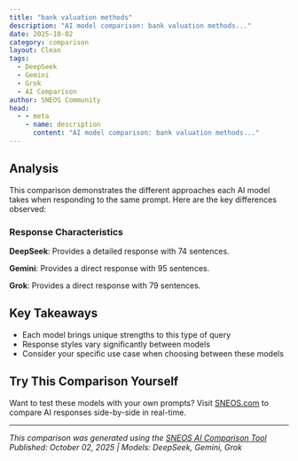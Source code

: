 ```yaml
---
title: "bank valuation methods"
description: "AI model comparison: bank valuation methods..."
date: 2025-10-02
category: comparison
layout: Clean
tags:
  - DeepSeek
  - Gemini
  - Grok
  - AI Comparison
author: SNEOS Community
head:
  - - meta
    - name: description
      content: "AI model comparison: bank valuation methods..."
---
```


<ChatComparison
  title="bank valuation methods"
  prompt="bank valuation methods"
  :responses='{"DeepSeek": "Of course. Here is a comprehensive guide to bank valuation methods, explaining why they are unique and detailing the most common approaches used by analysts and investors.\n\n### Why Bank Valuation is Different\n\nBanks are fundamentally different from industrial or service companies, which necessitates specialized valuation techniques. Key differences include:\n\n* **Capital Structure is the Business:** A bank\u0027s primary assets (loans) are created by its liabilities (deposits). This makes standard leverage ratios misleading.\n* **Regulatory Capital:** Banks are required to hold a certain amount of high-quality capital (Equity) against their risk-weighted assets (RWA). This regulatory capital requirement is a primary constraint on growth and profitability.\n* **Financial Assets \u0026 Liabilities:** Most of a bank\u0027s balance sheet consists of financial instruments measured at fair value or amortized cost, making \u0022book value\u0022 a much more relevant metric than for a manufacturing firm.\n* **Interest Rate Sensitivity:** A bank\u0027s core profitability (Net Interest Income) is highly sensitive to changes in interest rates.\n* **Provisions for Losses:** Loan loss provisions are a major, highly variable expense that directly impacts earnings.\n\nBecause of these unique characteristics, **asset-based approaches** (like calculating liquidation value) and standard **P/E multiples** are often less reliable on their own.\n\n---\n\n### Core Bank Valuation Methods\n\nBank valuation typically uses a combination of the following methods, which can be grouped into three categories.\n\n#### 1. Relative Valuation (Multiples Approach)\n\nThis is the most common and quickest method, comparing the bank to its peers.\n\n**a) Price-to-Book (P/B) Ratio**\n* **What it is:** Share Price / Book Value Per Share (BVPS).\n* **Why it\u0027s key:** Since a bank\u0027s assets and liabilities are mostly financial, book value (or tangible book value) is a strong proxy for its net asset value. A P/B above 1.0 suggests the market believes the bank can generate a return on its equity above its cost of equity.\n* **Considerations:** Always look at **Tangible P/B** (Price / Tangible Book Value Per Share), which excludes goodwill and other intangibles, giving a cleaner view of the capital base.\n\n**b) Price-to-Earnings (P/E) Ratio**\n* **What it is:** Share Price / Earnings Per Share (EPS).\n* **Why it\u0027s used:** It provides a view of how the market values the bank\u0027s earnings power.\n* **Limitations:** Bank earnings are highly volatile due to loan loss provisions and trading income. It\u0027s less reliable than P/B for cross-bank comparisons if their risk profiles differ.\n\n**c) Dividend Yield**\n* **What it is:** Annual Dividends Per Share / Share Price.\n* **Why it\u0027s used:** Mature, stable banks are often valued for their consistent dividend payments. The yield is compared to government bond yields and other income stocks.\n\n#### 2. Absolute Valuation (Intrinsic Value Approach)\n\nThese methods aim to determine the fundamental, intrinsic value of the bank based on its future cash flows or profits.\n\n**a) Dividend Discount Model (DDM)**\nThis is the most widely used absolute valuation method for banks.\n* **Concept:** The value of a bank is the present value of all its future dividends.\n* **Why it fits:** Banks have stable, predictable payout ratios, making future dividends easier to forecast than free cash flow.\n* **The Model:** Often a multi-stage DDM (e.g., a high-growth stage followed by a stable-growth stage).\n * **Value = [DPS\u2081 / (r - g)]** (for Gordon Growth Model)\n * Where: **DPS\u2081** = Expected Dividends Per Share next year, **r** = Cost of Equity, **g** = Perpetual Dividend Growth Rate.\n\n**b) Residual Income Model (RIM) / Economic Value Model**\nThis is a powerful and theoretically sound method for banks.\n* **Concept:** The value of a bank is its current book value plus the present value of all future \u0022residual income\u0022 (or economic profit).\n* **Residual Income = Net Income - (Equity Charge)**\n* **Equity Charge = Cost of Equity \u00D7 Beginning Book Value of Equity**\n* **Why it fits:** It directly incorporates the two key drivers of bank value: **Book Value** (the capital base) and **Return on Equity (ROE)** (the profitability on that capital). A bank only creates value if its ROE exceeds its cost of equity.\n\n**c) Discounted Cash Flow (DCF) to Equity**\nWhile traditional Free Cash Flow (FCF) is tricky for banks, a DCF to Equity can be used.\n* **Concept:** Discount the future cash flows available to equity shareholders (after all expenses, debts, and reinvestment) at the cost of equity.\n* **Challenge:** Defining \u0022reinvestment\u0022 for a bank is complex, as it\u0027s often the growth in the loan book (net of deposits), not CapEx.\n\n#### 3. Asset-Based Valuation (Net Asset Value - NAV)\n\nThis method attempts to value the bank\u0027s assets and liabilities at their true economic or market value.\n* **Concept:** Calculate the fair value of loans, securities, and other assets, subtract the fair value of liabilities (like deposits). The difference is the net asset value available to equity shareholders.\n* **Challenge:** It is incredibly complex and data-intensive, as it requires fair-value adjustments for thousands of individual loans and deposits. It is often used as a sense-check rather than a primary method.\n\n---\n\n### A Practical Valuation Framework: The \u0022Holy Trinity\u0022\n\nIn practice, analysts triangulate a bank\u0027s value by focusing on the interplay of three key metrics:\n\n1. **Return on Equity (ROE):** The bank\u0027s profitability. \u0060ROE = Net Income / Shareholders\u0027 Equity\u0060.\n2. **Cost of Equity (COE):** The minimum return required by investors.\n3. **Growth (g):** The sustainable growth rate of the bank\u0027s earnings or dividends, which is driven by \u0060g = ROE \u00D7 Retention Ratio\u0060.\n\nThe relationship between these three determines the bank\u0027s justified P/B ratio:\n\n* **If ROE \u003E COE:** The bank is creating value. Its justified P/B ratio should be **greater than 1.0**.\n* **If ROE = COE:** The bank is breaking even. Its justified P/B ratio should be **around 1.0**.\n* **If ROE \u003C COE:** The bank is destroying value. Its justified P/B ratio should be **less than 1.0**.\n\n### Summary Table of Key Methods\n\n| Method | Formula / Concept | Key Strength | Key Weakness |\n| :--- | :--- | :--- | :--- |\n| **Price-to-Book (P/B)** | Price / Book Value per Share | Simple, reflects capital base | Doesn\u0027t account for profitability |\n| **Dividend Discount Model (DDM)** | PV of Future Dividends | Ideal for stable, dividend-paying banks | Unsuitable for banks that don\u0027t pay dividends |\n| **Residual Income Model (RIM)** | Book Value \u002B PV of Future Residual Income | Theoretically sound, links ROE \u0026 COE | Relies on accurate forecasts of ROE |\n| **Discounted Cash Flow (DCF)** | PV of Future Free Cash Flow | Intrinsic value based on cash generation | Difficult to define FCF for a bank |\n\n### Conclusion\n\nTo value a bank effectively, you should **never rely on a single method**. A robust analysis involves:\n\n1. **Starting with Multiples:** Use P/B and P/E to compare the bank against a carefully selected peer group.\n2. **Performing an Intrinsic Valuation:** Use a **DDM** or a **Residual Income Model** to estimate a fundamental value based on your forecasts for ROE, growth, and risk.\n3. **Triangulating the Results:** Compare the outputs from the different methods. If the DDM suggests a value 30% above the current price and the bank is trading at a discount to its peer group P/B, it may be an attractive investment.\n4. **Considering the Macro:** Always factor in the interest rate environment, regulatory changes, and the overall health of the economy, as these are primary drivers of a bank\u0027s performance.", "Gemini": "Bank valuation is a complex process that involves considering a variety of factors specific to the financial industry. Unlike valuing a typical company, banks have unique characteristics such as a high degree of leverage, regulated capital requirements, and reliance on interest rate spreads. Here\u0027s a breakdown of common bank valuation methods:\n\n**I. Core Approaches (Similar to General Valuation but with Bank-Specific Adjustments):**\n\n* **Discounted Cash Flow (DCF) Method:**\n * **Description:** This method values a bank by projecting its future free cash flows and discounting them back to the present value using an appropriate discount rate (cost of equity).\n * **Key Considerations:**\n * **Difficult to Apply Directly:** Traditional free cash flow is hard to define for banks because their main business *is* cash flows. A direct approach to DCF is rarely used.\n * **Dividend Discount Model (DDM):** A variant of DCF, the DDM focuses on discounting expected future dividends to shareholders. This is a more common DCF approach for banks, as dividends often represent a significant portion of shareholder returns.\n * **Excess Return Model/Residual Income Model (RI):** This compares the bank\u0027s return on equity (ROE) to its cost of equity. If ROE consistently exceeds the cost of equity, the bank is creating value. This is often the preferred approach by analysts.\n\n * **Terminal Value:** The estimation of the bank\u0027s value beyond the explicit forecast period. This is crucial as it often contributes a significant portion of the overall valuation. Perpetual growth models or exit multiples (applied to the final forecast year) are common approaches.\n * **Advantages:** Theoretically sound, considers the time value of money, and can incorporate specific growth assumptions.\n * **Disadvantages:** Requires accurate forecasting, which can be challenging, especially for regulatory changes and economic cycles. Sensitive to assumptions about growth rates, discount rates, and terminal value. Difficulty in defining \u0027free cash flow\u0027 in a banking context.\n\n* **Relative Valuation (Comparable Company Analysis):**\n * **Description:** Compares a bank\u0027s valuation multiples to those of similar publicly traded banks.\n * **Key Considerations:**\n * **Selection of Comparable Companies:** Crucial to identify banks with similar size, business model, geographic footprint, regulatory environment, and risk profile.\n * **Key Multiples:**\n * **Price-to-Book Value (P/BV):** Most widely used for bank valuation. Reflects the market\u0027s perception of the bank\u0027s ability to generate returns on its assets. A higher P/BV generally suggests investors expect the bank to earn higher returns on its equity in the future. It\u0027s crucial to compare banks with similar levels of profitability (ROE). A bank with a higher ROE should trade at a higher P/BV.\n * **Price-to-Earnings (P/E):** Also used, but less reliable than P/BV because earnings are often more volatile in the banking sector due to loan loss provisions, trading gains/losses, and other factors.\n * **Price-to-Tangible Book Value (P/TBV):** Similar to P/BV, but excludes intangible assets (e.g., goodwill). Some analysts prefer this as it focuses on the tangible equity of the bank.\n * **Price-to-Assets (P/A):** Used, but less common as it doesn\u0027t directly reflect profitability.\n * **Market-to-Deposit Ratio:** Provides insight into how investors value the bank\u0027s deposit base, which is a crucial source of funding.\n * **Adjustments:** Multiples may need to be adjusted to account for differences in growth rates, profitability, risk profiles, and capital structures among comparable banks.\n * **Advantages:** Relatively simple to implement, market-based, and provides a quick assessment of value.\n * **Disadvantages:** Relies on the availability of comparable data. Can be misleading if the selected comparables are not truly comparable or if the market is mispricing the entire sector. The quality of the comparables is critical.\n\n* **Precedent Transactions Analysis:**\n * **Description:** Examines the valuation multiples paid in previous acquisitions of similar banks.\n * **Key Considerations:**\n * **Deal Selection:** Identifying comparable transactions that occurred in similar market conditions and involved banks with similar characteristics.\n * **Deal Terms:** Understanding the specific terms of the transaction (e.g., cash vs. stock, earnouts, assumptions of liabilities) to ensure comparability.\n * **Control Premium:** Adjustments often need to be made to reflect the control premium paid by the acquirer.\n * **Advantages:** Provides insight into what acquirers are willing to pay for banks in the current market.\n * **Disadvantages:** Historical transactions may not accurately reflect current market conditions. Finding truly comparable transactions can be difficult.\n\n**II. Bank-Specific Considerations \u0026 Metrics:**\n\n* **Asset Quality:** A crucial factor in bank valuation.\n * **Non-Performing Loans (NPLs):** High levels of NPLs can indicate underlying credit quality problems and negatively impact the bank\u0027s profitability and capital.\n * **Loan Loss Reserves:** Adequate loan loss reserves are essential to cover potential losses from NPLs.\n * **Net Charge-Offs:** Actual loan losses that have been written off. High net charge-offs signal weak credit underwriting standards.\n * **Loan Growth:** While loan growth is generally positive, aggressive loan growth can be a red flag if it is accompanied by a decline in lending standards.\n* **Capital Adequacy:** Regulated capital requirements are critical for banks.\n * **Tier 1 Capital Ratio:** Measures the bank\u0027s core capital relative to its risk-weighted assets.\n * **Total Capital Ratio:** Includes Tier 1 capital plus supplementary capital.\n * **Leverage Ratio:** Measures the bank\u0027s assets relative to its equity. High leverage can amplify both profits and losses.\n* **Funding Structure \u0026 Liquidity:** How a bank funds its operations is important.\n * **Deposit Base:** A stable and low-cost deposit base is a valuable asset.\n * **Loan-to-Deposit Ratio:** Measures the proportion of loans funded by deposits. A high ratio can indicate liquidity risk.\n * **Reliance on Wholesale Funding:** Over-reliance on short-term wholesale funding can increase liquidity risk.\n* **Management Quality:** Strong management teams are essential for navigating the complexities of the banking industry.\n* **Regulatory Environment:** Banks are heavily regulated, and changes in regulations can significantly impact their profitability and operations.\n* **Interest Rate Sensitivity:** Banks are exposed to interest rate risk. Understanding the bank\u0027s asset-liability management (ALM) practices and its exposure to changes in interest rates is crucial. Net Interest Margin (NIM) is a key metric.\n* **Efficiency Ratio:** Measures a bank\u0027s operating expenses as a percentage of its net revenue. A lower efficiency ratio indicates greater efficiency.\n\n**III. Summary \u0026 Key Takeaways:**\n\n* No single valuation method is perfect. It\u0027s best to use a combination of approaches and triangulate the results.\n* Understanding the specific characteristics of the bank being valued is essential.\n* The quality of the data and assumptions used in the valuation process is critical.\n* Bank valuation is a dynamic process, and valuations should be regularly updated to reflect changes in market conditions, regulatory developments, and the bank\u0027s performance.\n* Always consider the qualitative factors, such as management quality, competitive landscape, and regulatory environment.\n\n**Steps in the Valuation Process (General):**\n\n1. **Understand the Bank:** Thoroughly analyze the bank\u0027s business model, financial performance, risk profile, and competitive environment.\n2. **Forecast Financials:** Develop a detailed financial forecast, including key income statement and balance sheet items.\n3. **Select Valuation Methods:** Choose the appropriate valuation methods based on the bank\u0027s characteristics and data availability.\n4. **Apply Valuation Methods:** Implement the selected valuation methods, using reasonable assumptions and sensitivity analysis.\n5. **Reconcile Results:** Reconcile the results from the different valuation methods and arrive at a final valuation range.\n6. **Present Findings:** Clearly communicate the valuation results and the key assumptions and drivers behind the valuation.\n\n**Important Note:** Bank valuation requires specialized knowledge and experience. It is recommended to consult with a qualified professional for complex valuation assignments. Changes in accounting standards (e.g., CECL) can also significantly impact valuation.\n", "Grok": "Bank valuation is the process of determining the economic value of a bank, often used by investors, analysts, or during mergers and acquisitions. There are several methods to value a bank, each with its own approach, assumptions, and applicability depending on the purpose of the valuation. Below are the most commonly used bank valuation methods:\n\n### 1. **Price-to-Book (P/B) Ratio**\n - **Description**: This method compares a bank\u0027s market value (share price) to its book value (net asset value per share). The book value is derived from the bank\u0027s balance sheet, calculated as total assets minus total liabilities.\n - **Formula**: P/B Ratio = Market Price per Share / Book Value per Share\n - **Usefulness**: \n - Commonly used for banks because their assets and liabilities are often marked to market.\n - A P/B ratio below 1 may indicate undervaluation, while a ratio above 1 may suggest overvaluation or high growth expectations.\n - **Limitations**:\n - Book value may not reflect the true value of intangible assets or future earning potential.\n - Quality of assets (e.g., non-performing loans) can distort the book value.\n\n### 2. **Price-to-Earnings (P/E) Ratio**\n - **Description**: This method compares a bank\u0027s market price per share to its earnings per share (EPS).\n - **Formula**: P/E Ratio = Market Price per Share / Earnings per Share\n - **Usefulness**:\n - Reflects how much investors are willing to pay for each dollar of earnings.\n - Useful for comparing a bank to its peers or industry benchmarks.\n - **Limitations**:\n - Earnings can be volatile due to regulatory changes, economic cycles, or provisioning for bad loans.\n - Accounting practices may differ across banks, affecting comparability.\n\n### 3. **Discounted Cash Flow (DCF) Analysis**\n - **Description**: This method estimates the present value of a bank\u0027s future cash flows, discounted at an appropriate rate (usually the Weighted Average Cost of Capital, WACC).\n - **Steps**:\n 1. Forecast future free cash flows (often using net income adjusted for non-cash items and changes in working capital).\n 2. Determine the discount rate (WACC or cost of equity).\n 3. Calculate the terminal value at the end of the forecast period.\n 4. Discount all cash flows to the present value.\n - **Usefulness**:\n - Focuses on intrinsic value based on future performance.\n - Useful for long-term investors or during mergers and acquisitions.\n - **Limitations**:\n - Highly sensitive to assumptions about growth rates, discount rates, and future performance.\n - Banks\u2019 cash flows can be difficult to predict due to regulatory and economic uncertainties.\n\n### 4. **Dividend Discount Model (DDM)**\n - **Description**: This method values a bank based on the present value of its future dividend payments to shareholders.\n - **Formula**: Value per Share = Expected Dividends per Share / (Discount Rate \u2013 Dividend Growth Rate)\n - **Usefulness**:\n - Works well for banks with a consistent dividend policy.\n - Focuses on returns to shareholders.\n - **Limitations**:\n - Not applicable if the bank does not pay dividends or if dividends are erratic.\n - Sensitive to assumptions about growth rates and discount rates.\n\n### 5. **Net Asset Value (NAV) Approach**\n - **Description**: Valuates a bank based on the difference between its total assets and total liabilities, adjusted for the market value of assets and potential off-balance-sheet liabilities.\n - **Usefulness**:\n - Useful for assessing the liquidation value of a bank.\n - Often used in distressed situations or restructuring.\n - **Limitations**:\n - Does not account for future earnings potential or intangible assets like brand value or customer relationships.\n - Asset values may be hard to determine accurately, especially for illiquid or impaired assets.\n\n### 6. **Comparable Company Analysis (Comps)**\n - **Description**: This method values a bank by comparing it to similar banks using valuation multiples like P/E, P/B, or Return on Equity (ROE).\n - **Steps**:\n 1. Identify comparable banks (similar size, market, and business model).\n 2. Apply industry average multiples to the target bank\u0027s financial metrics.\n - **Usefulness**:\n - Provides a market-based perspective.\n - Easy to use for relative valuation.\n - **Limitations**:\n - Assumes comparable banks are truly similar, which may not always be the case.\n - Market conditions can distort multiples.\n\n### 7. **Precedent Transaction Analysis**\n - **Description**: Values a bank based on the valuation metrics of similar banks in recent transactions (e.g., mergers or acquisitions).\n - **Usefulness**:\n - Useful in M\u0026A scenarios to gauge what acquirers have paid for similar banks.\n - **Limitations**:\n - Data on transactions may not be readily available or comparable.\n - Past transactions may not reflect current market conditions.\n\n### 8. **Return on Equity (ROE) Based Models (e.g., Gordon Growth Model for Banks)**\n - **Description**: Some models, like the Gordon Growth Model adapted for banks, use ROE and retention ratios to estimate growth and value.\n - **Formula**: Value = (ROE \u00D7 Book Value \u00D7 Retention Ratio) / (Cost of Equity \u2013 Growth Rate)\n - **Usefulness**:\n - Ties valuation to profitability and reinvestment capacity.\n - **Limitations**:\n - Assumes stable ROE and growth, which may not hold for banks in volatile markets.\n\n### Key Considerations in Bank Valuation:\n- **Regulatory Environment**: Banks are heavily regulated, and changes in capital requirements (e.g., Basel III norms) or interest rate policies can impact valuations.\n- **Asset Quality**: Non-performing loans (NPLs) and provisions for bad debts can significantly affect profitability and asset values.\n- **Interest Rate Sensitivity**: Banks\u2019 earnings are sensitive to interest rate changes, impacting net interest margins (NIM).\n- **Economic Conditions**: Macroeconomic factors like GDP growth, unemployment, and inflation influence loan demand and default rates.\n- **Intangibles**: Brand value, customer base, and technology investments are harder to quantify but can be significant.\n\n### Conclusion:\nNo single method is universally superior; the choice depends on the context (e.g., investment analysis, M\u0026A, or regulatory purposes) and available data. Analysts often use a combination of methods to arrive at a range of values, applying professional judgment to weigh each approach. For instance, P/B and P/E ratios are quick and market-based, while DCF and DDM provide intrinsic value estimates. Understanding a bank\u0027s specific business model (retail, investment, or universal banking) and its financial health is critical for accurate valuation."}' 
  published-date="13:47"
/>

## Analysis

This comparison demonstrates the different approaches each AI model takes when responding to the same prompt. Here are the key differences observed:

### Response Characteristics

**DeepSeek**: Provides a detailed response with 74 sentences. 

**Gemini**: Provides a direct response with 95 sentences. 

**Grok**: Provides a direct response with 79 sentences. 

## Key Takeaways

- Each model brings unique strengths to this type of query
- Response styles vary significantly between models
- Consider your specific use case when choosing between these models

## Try This Comparison Yourself

Want to test these models with your own prompts? Visit [SNEOS.com](https://sneos.com) to compare AI responses side-by-side in real-time.

---

*This comparison was generated using the [SNEOS AI Comparison Tool](https://sneos.com)*
*Published: October 02, 2025 | Models: DeepSeek, Gemini, Grok*
